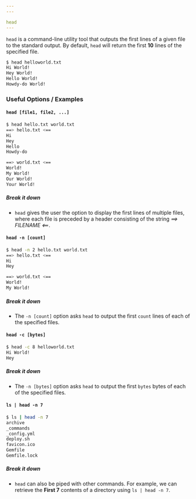 ```yaml
---
---

head
---
```


`head` is a command-line utility tool that outputs the first lines of a given file to the standard output. By default, `head` will return the first __10__ lines of the specified file.
<!-- one line explanation would go here -->

<!-- minimal example -->
~~~ bash
$ head helloworld.txt
Hi World!
Hey World!
Hello World!
Howdy-do World!
~~~

<!--more-->

### Useful Options / Examples

#### `head [file1, file2, ...]`
~~~ bash
$ head hello.txt world.txt
==> hello.txt <==
Hi
Hey
Hello
Howdy-do

==> world.txt <==
World!
My World!
Our World!
Your World!
~~~

##### Break it down
* `head` gives the user the option to display the first lines of multiple files, where each file is preceded by a header consisting of the string _==> FILENAME <==_.


#### `head -n [count]`
~~~ bash
$ head -n 2 hello.txt world.txt
==> hello.txt <==
Hi
Hey

==> world.txt <==
World!
My World!
~~~

##### Break it down
* The `-n [count]` option asks `head` to output the first `count` lines of each of the specified files.

#### `head -c [bytes]`
~~~ bash
$ head -c 8 helloworld.txt
Hi World!
Hey
~~~

##### Break it down
* The `-n [bytes]` option asks `head` to output the first `bytes` bytes of each of the specified files.

#### `ls | head -n 7`
~~~ bash
$ ls | head -n 7
archive
_commands
_config.yml
deploy.sh
favicon.ico
Gemfile
Gemfile.lock
~~~

##### Break it down
* `head` can also be piped with other commands. For example, we can retrieve the __First 7__ contents of a directory using `ls | head -n 7`.
